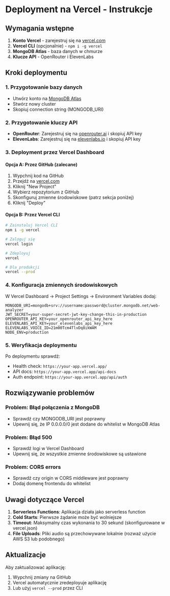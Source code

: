 # Deployment na Vercel - Instrukcje

## Wymagania wstępne

1. **Konto Vercel** - zarejestruj się na [vercel.com](https://vercel.com)
2. **Vercel CLI** (opcjonalnie) - `npm i -g vercel`
3. **MongoDB Atlas** - baza danych w chmurze
4. **Klucze API** - OpenRouter i ElevenLabs

## Kroki deploymentu

### 1. Przygotowanie bazy danych
- Utwórz konto na [MongoDB Atlas](https://www.mongodb.com/atlas)
- Stwórz nowy cluster
- Skopiuj connection string (MONGODB_URI)

### 2. Przygotowanie kluczy API
- **OpenRouter**: Zarejestruj się na [openrouter.ai](https://openrouter.ai) i skopiuj API key
- **ElevenLabs**: Zarejestruj się na [elevenlabs.io](https://elevenlabs.io) i skopiuj API key

### 3. Deployment przez Vercel Dashboard

#### Opcja A: Przez GitHub (zalecane)
1. Wypchnij kod na GitHub
2. Przejdź na [vercel.com](https://vercel.com)
3. Kliknij "New Project"
4. Wybierz repozytorium z GitHub
5. Skonfiguruj zmienne środowiskowe (patrz sekcja poniżej)
6. Kliknij "Deploy"

#### Opcja B: Przez Vercel CLI
```bash
# Zainstaluj Vercel CLI
npm i -g vercel

# Zaloguj się
vercel login

# Zdeployuj
vercel

# Dla produkcji
vercel --prod
```

### 4. Konfiguracja zmiennych środowiskowych

W Vercel Dashboard → Project Settings → Environment Variables dodaj:

```
MONGODB_URI=mongodb+srv://username:password@cluster.mongodb.net/web-analyzer
JWT_SECRET=your-super-secret-jwt-key-change-this-in-production
OPENROUTER_API_KEY=your_openrouter_api_key_here
ELEVENLABS_API_KEY=your_elevenlabs_api_key_here
ELEVENLABS_VOICE_ID=21m00Tcm4TlvDq8ikWAM
NODE_ENV=production
```

### 5. Weryfikacja deploymentu

Po deploymentu sprawdź:
- Health check: `https://your-app.vercel.app/`
- API docs: `https://your-app.vercel.app/api-docs`
- Auth endpoint: `https://your-app.vercel.app/api/auth`

## Rozwiązywanie problemów

### Problem: Błąd połączenia z MongoDB
- Sprawdź czy MONGODB_URI jest poprawny
- Upewnij się, że IP 0.0.0.0/0 jest dodane do whitelist w MongoDB Atlas

### Problem: Błąd 500
- Sprawdź logi w Vercel Dashboard
- Upewnij się, że wszystkie zmienne środowiskowe są ustawione

### Problem: CORS errors
- Sprawdź czy origin w CORS middleware jest poprawny
- Dodaj domenę frontendu do whitelist

## Uwagi dotyczące Vercel

1. **Serverless Functions**: Aplikacja działa jako serverless function
2. **Cold Starts**: Pierwsze żądanie może być wolniejsze
3. **Timeout**: Maksymalny czas wykonania to 30 sekund (skonfigurowane w vercel.json)
4. **File Uploads**: Pliki audio są przechowywane lokalnie (rozważ użycie AWS S3 lub podobnego)

## Aktualizacje

Aby zaktualizować aplikację:
1. Wypchnij zmiany na GitHub
2. Vercel automatycznie zredeployuje aplikację
3. Lub użyj `vercel --prod` przez CLI 